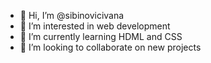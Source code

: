 - 👋 Hi, I’m @sibinovicivana
- 👀 I’m interested in web development
- 🌱 I’m currently learning HDML and CSS
- 💞️ I’m looking to collaborate on new projects


<!---
sibinovicivana/sibinovicivana is a ✨ special ✨ repository because its `README.md` (this file) appears on your GitHub profile.
You can click the Preview link to take a look at your changes.
--->
